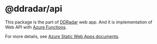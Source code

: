 # @ddradar/api

This package is the part of [DDRadar](https://www.ddradar.app/) web app.
And it is implementation of Web API with [Azure Functions](https://docs.microsoft.com/azure/azure-functions/).

For more details, see [Azure Static Web Apps documents](https://docs.microsoft.com/azure/static-web-apps/apis).
